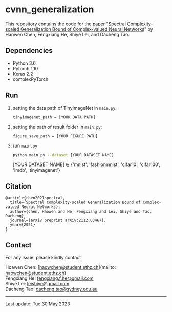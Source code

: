 # cvnn_generalization

This repository contains the code for the paper "[Spectral Complexity-scaled Generalization Bound of Complex-valued Neural Networks](https://arxiv.org/abs/2112.03467)" by Haowen Chen, Fengxiang He, Shiye Lei, and Dacheng Tao.

## Dependencies

- Python 3.6
- Pytorch 1.10
- Keras 2.2
- complexPyTorch


## Run

1. setting the data path of TinyImageNet in `main.py`:

   `tinyimagenet_path = [YOUR DATA PATH]`

2. setting the path of result folder in `main.py`:

   `figure_save_path = [YOUR FIGURE PATH]`

3. run `main.py`

   ```bash
   python main.py --dataset [YOUR DATASET NAME]
   ```

   [YOUR DATASET NAME] ∈ {'mnist', 'fashionmnist', 'cifar10', 'cifar100', 'imdb', 'tinyimagenet'}


## Citation
```
@article{chen2021spectral,
  title={Spectral Complexity-scaled Generalization Bound of Complex-valued Neural Networks},
  author={Chen, Haowen and He, Fengxiang and Lei, Shiye and Tao, Dacheng},
  journal={arXiv preprint arXiv:2112.03467},
  year={2021}
}
```

## Contact

For any issue, please kindly contact

Hoawen Chen: [haowchen@student.ethz.ch](mailto: haowchen@student.ethz.ch)  
Fengxiang He: [fengxiang.f.he@gmail.com](mailto:fengxiang.f.he@gmail.com)  
Shiye Lei: [leishiye@gmail.com](mailto:leishiye@gmail.com)  
Dacheng Tao: [dacheng.tao@sydney.edu.au](mailto:dacheng.tao@sydney.edu.au)

---

Last update: Tue 30 May 2023
